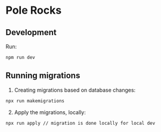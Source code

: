 # Pole Rocks

## Development

Run:
```
npm run dev
```

## Running migrations

1. Creating migrations based on database changes:
```sh
npx run makemigrations
```
2. Apply the migrations, locally:
```sh
npx run apply // migration is done locally for local dev
```
